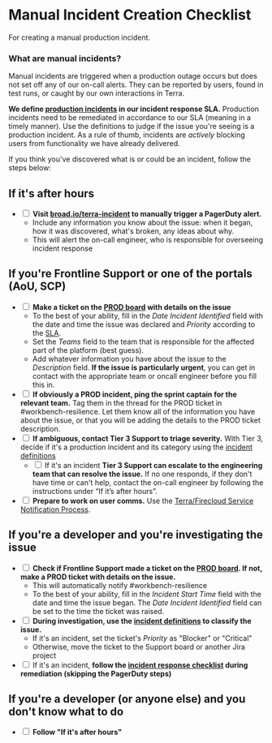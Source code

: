 # Manual Incident Creation Checklist

For creating a manual production incident.

### What are manual incidents?

Manual incidents are triggered when a production outage occurs but does not set off any of our on-call alerts.  They can be reported by users, found in test runs, or caught by our own interactions in Terra. 

**We define [production incidents](https://docs.google.com/spreadsheets/d/1Qcfve-nHlS0Udq31nZlfwBDjguhsJ8sxm0Q7RqfZM8o/edit#gid=1440345288) in our incident response SLA.**  Production incidents need to be remediated in accordance to our SLA (meaning in a timely manner).  Use the definitions to judge if the issue you're seeing is a production incident.  As a rule of thumb, incidents are _actively_ blocking users from functionality we have already delivered. 

If you think you've discovered what is or could be an incident, follow the steps below:

## If it's after hours
- <input type='checkbox'> **Visit [broad.io/terra-incident](https://broad.io/terra-incident) to manually trigger a PagerDuty alert.**  
    - Include any information you know about the issue: when it began, how it was discovered, what's broken, any ideas about why.
    - This will alert the on-call engineer, who is responsible for overseeing incident response

## If you're Frontline Support or one of the portals (AoU, SCP)
- <input type='checkbox'> **Make a ticket on the [PROD board](https://broadworkbench.atlassian.net/jira/software/c/projects/PROD/boards/88) with details on the issue**
	-  To the best of your ability, fill in the *Date Incident Identified* field with the date and time the issue was declared and *Priority* according to the [SLA](https://docs.google.com/spreadsheets/d/1Qcfve-nHlS0Udq31nZlfwBDjguhsJ8sxm0Q7RqfZM8o/edit#gid=380034970).
	-  Set the *Teams* field to the team that is responsible for the affected part of the platform (best guess).
	-  Add whatever information you have about the issue to the *Description* field. **If the issue is particularly urgent**, you can get in contact with the appropriate team or oncall engineer before you fill this in.
- <input type='checkbox'> **If obviously a PROD incident, ping the sprint captain for the relevant team.** Tag them in the thread for the PROD ticket in #workbench-resilience. Let them know all of the information you have about the issue, or that you will be adding the details to the PROD ticket description.
- <input type='checkbox'> **If ambiguous, contact Tier 3 Support to triage severity.**  With Tier 3, decide if it's a production incident and its category using the [incident definitions](https://docs.google.com/spreadsheets/d/1Qcfve-nHlS0Udq31nZlfwBDjguhsJ8sxm0Q7RqfZM8o/edit#gid=1440345288) 
	- <input type='checkbox'> If it's an incident **Tier 3 Support can escalate to the engineering team that can resolve the issue.** If no one responds, if they don't have time or can't help, contact the on-call engineer by following the instructions under “If it’s after hours”.
- <input type='checkbox'> **Prepare to work on user comms.** Use the [Terra/Firecloud Service Notification Process](https://broadworkbench.atlassian.net/wiki/spaces/FS/pages/2599780388/Terra+Firecloud+Service+Notification+Process).

## If you're a developer and you're investigating the issue
- <input type='checkbox'> **Check if Frontline Support made a ticket on the [PROD board](https://broadworkbench.atlassian.net/jira/software/c/projects/PROD/boards/88).  If not, make a PROD ticket with details on the issue.**
	- This will automatically notify #workbench-resilience
	- To the best of your ability, fill in the *Incident Start Time* field with the date and time the issue began. The *Date Incident Identified* field can be set to the time the ticket was raised.
- <input type='checkbox'> **During investigation, use the [incident definitions](https://docs.google.com/spreadsheets/d/1Qcfve-nHlS0Udq31nZlfwBDjguhsJ8sxm0Q7RqfZM8o/edit#gid=1440345288) to classify the issue.**
	- If it's an incident, set the ticket's *Priority* as "Blocker" or "Critical"
	- Otherwise, move the ticket to the Support board or another Jira project
- <input type='checkbox'> If it's an incident, **follow the [incident response checklist](https://broadinstitute.github.io/checklists.github.io/incident_response_checklist.html) during remediation (skipping the PagerDuty steps)**

## If you're a developer (or anyone else) and you don't know what to do
- <input type='checkbox'> **Follow "If it's after hours"**

